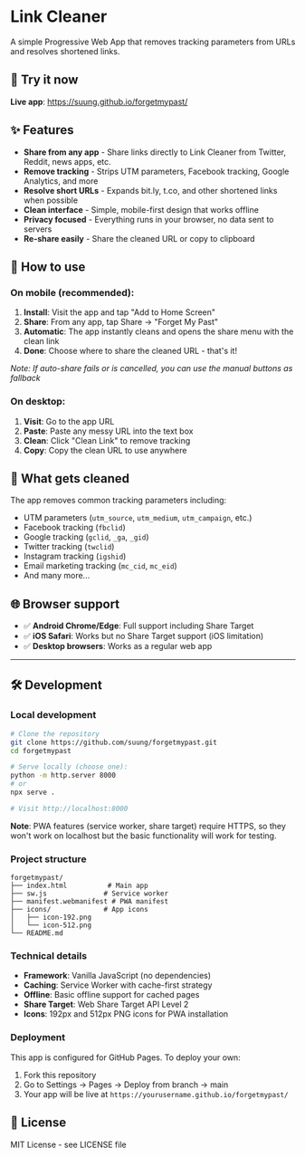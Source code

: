 # Link Cleaner

A simple Progressive Web App that removes tracking parameters from URLs and resolves shortened links.

## 🚀 Try it now

**Live app**: https://suung.github.io/forgetmypast/

## ✨ Features

- **Share from any app** - Share links directly to Link Cleaner from Twitter, Reddit, news apps, etc.
- **Remove tracking** - Strips UTM parameters, Facebook tracking, Google Analytics, and more
- **Resolve short URLs** - Expands bit.ly, t.co, and other shortened links when possible  
- **Clean interface** - Simple, mobile-first design that works offline
- **Privacy focused** - Everything runs in your browser, no data sent to servers
- **Re-share easily** - Share the cleaned URL or copy to clipboard

## 📱 How to use

### On mobile (recommended):
1. **Install**: Visit the app and tap "Add to Home Screen" 
2. **Share**: From any app, tap Share → "Forget My Past"
3. **Automatic**: The app instantly cleans and opens the share menu with the clean link
4. **Done**: Choose where to share the cleaned URL - that's it!

*Note: If auto-share fails or is cancelled, you can use the manual buttons as fallback*

### On desktop:
1. **Visit**: Go to the app URL
2. **Paste**: Paste any messy URL into the text box
3. **Clean**: Click "Clean Link" to remove tracking
4. **Copy**: Copy the clean URL to use anywhere

## 🔧 What gets cleaned

The app removes common tracking parameters including:
- UTM parameters (`utm_source`, `utm_medium`, `utm_campaign`, etc.)
- Facebook tracking (`fbclid`)
- Google tracking (`gclid`, `_ga`, `_gid`)
- Twitter tracking (`twclid`)
- Instagram tracking (`igshid`)
- Email marketing tracking (`mc_cid`, `mc_eid`)
- And many more...

## 🌐 Browser support

- ✅ **Android Chrome/Edge**: Full support including Share Target
- ✅ **iOS Safari**: Works but no Share Target support (iOS limitation)  
- ✅ **Desktop browsers**: Works as a regular web app

---

## 🛠 Development

### Local development

```bash
# Clone the repository
git clone https://github.com/suung/forgetmypast.git
cd forgetmypast

# Serve locally (choose one):
python -m http.server 8000
# or
npx serve .

# Visit http://localhost:8000
```

**Note**: PWA features (service worker, share target) require HTTPS, so they won't work on localhost but the basic functionality will work for testing.

### Project structure

```
forgetmypast/
├── index.html          # Main app
├── sw.js              # Service worker
├── manifest.webmanifest # PWA manifest
├── icons/             # App icons
│   ├── icon-192.png
│   └── icon-512.png
└── README.md
```

### Technical details

- **Framework**: Vanilla JavaScript (no dependencies)
- **Caching**: Service Worker with cache-first strategy
- **Offline**: Basic offline support for cached pages
- **Share Target**: Web Share Target API Level 2
- **Icons**: 192px and 512px PNG icons for PWA installation

### Deployment

This app is configured for GitHub Pages. To deploy your own:

1. Fork this repository
2. Go to Settings → Pages → Deploy from branch → main
3. Your app will be live at `https://yourusername.github.io/forgetmypast/`

## 📄 License

MIT License - see LICENSE file